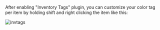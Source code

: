 After enabling "Inventory Tags" plugin, you can customize your color tag per item by holding shift and right clicking the item like this:

![invtags](https://i.imgur.com/VmjN5gG.gif)
